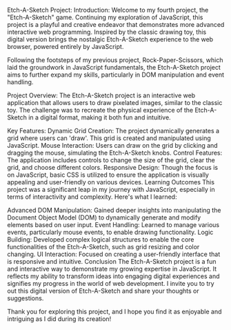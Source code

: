 Etch-A-Sketch Project:
Introduction:
Welcome to my fourth project, the "Etch-A-Sketch" game. Continuing my exploration of JavaScript, this project is a playful and creative endeavor that demonstrates more advanced interactive web programming. Inspired by the classic drawing toy, this digital version brings the nostalgic Etch-A-Sketch experience to the web browser, powered entirely by JavaScript.

Following the footsteps of my previous project, Rock-Paper-Scissors, which laid the groundwork in JavaScript fundamentals, the Etch-A-Sketch project aims to further expand my skills, particularly in DOM manipulation and event handling.

Project Overview:
The Etch-A-Sketch project is an interactive web application that allows users to draw pixelated images, similar to the classic toy. The challenge was to recreate the physical experience of the Etch-A-Sketch in a digital format, making it both fun and intuitive.

Key Features:
Dynamic Grid Creation: The project dynamically generates a grid where users can 'draw'. This grid is created and manipulated using JavaScript.
Mouse Interaction: Users can draw on the grid by clicking and dragging the mouse, simulating the Etch-A-Sketch knobs.
Control Features: The application includes controls to change the size of the grid, clear the grid, and choose different colors.
Responsive Design: Though the focus is on JavaScript, basic CSS is utilized to ensure the application is visually appealing and user-friendly on various devices.
Learning Outcomes
This project was a significant leap in my journey with JavaScript, especially in terms of interactivity and complexity. Here's what I learned:

Advanced DOM Manipulation: Gained deeper insights into manipulating the Document Object Model (DOM) to dynamically generate and modify elements based on user input.
Event Handling: Learned to manage various events, particularly mouse events, to enable drawing functionality.
Logic Building: Developed complex logical structures to enable the core functionalities of the Etch-A-Sketch, such as grid resizing and color changing.
UI Interaction: Focused on creating a user-friendly interface that is responsive and intuitive.
Conclusion
The Etch-A-Sketch project is a fun and interactive way to demonstrate my growing expertise in JavaScript. It reflects my ability to transform ideas into engaging digital experiences and signifies my progress in the world of web development. I invite you to try out this digital version of Etch-A-Sketch and share your thoughts or suggestions.

Thank you for exploring this project, and I hope you find it as enjoyable and intriguing as I did during its creation!

